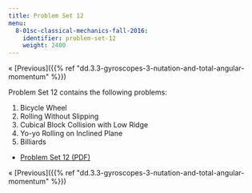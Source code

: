```yaml
---
title: Problem Set 12
menu:
  8-01sc-classical-mechanics-fall-2016:
    identifier: problem-set-12
    weight: 2400
---
```

« [Previous]({{% ref "dd.3.3-gyroscopes-3-nutation-and-total-angular-momentum" %}})

Problem Set 12 contains the following problems:

1.  Bicycle Wheel
2.  Rolling Without Slipping
3.  Cubical Block Collision with Low Ridge
4.  Yo-yo Rolling on Inclined Plane
5.  Billiards

*   [Problem Set 12 (PDF)](https://open-learning-course-data.s3.amazonaws.com/8-01sc-classical-mechanics-fall-2016/4f3af212f682f52a6151aef53415d5b2_MIT8_01F16_pset12.pdf)

« [Previous]({{% ref "dd.3.3-gyroscopes-3-nutation-and-total-angular-momentum" %}})